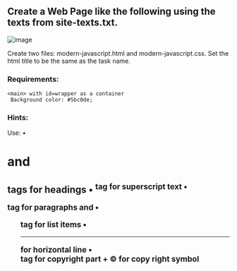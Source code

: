 
## Create a Web Page like the following using the texts from site-texts.txt.

![image](https://github.com/nsinorov/SoftUniMainPath/assets/45227327/f3d9f78a-82a4-4666-ae52-5c398eb69a13)

Create two files: modern-javascript.html and modern-javascript.css. Set the html title to be the same as the task name.

### Requirements:

    <main> with id=wrapper as a container
     Background color: #5bc0de;
     
### Hints:

Use:
• <h1> and <h2> tags for headings
• <sup> tag for superscript text
• <p> tag for paragraphs and <span>
• <ul> tag for list items
• <hr /> for horizontal line
• <footer> tag for copyright part + &copy; for copy right symbol
